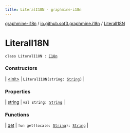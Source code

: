 ```yaml
---
title: LiteralI18N - graphmine-i18n
---
```


[graphmine-i18n](../../index.html) / [io.github.sof3.graphmine.i18n](../index.html) / [LiteralI18N](./index.html)

# LiteralI18N

`class LiteralI18N : `[`I18n`](../-i18n/index.html)

### Constructors

| [&lt;init&gt;](-init-.html) | `LiteralI18N(string: `[`String`](https://kotlinlang.org/api/latest/jvm/stdlib/kotlin/-string/index.html)`)` |

### Properties

| [string](string.html) | `val string: `[`String`](https://kotlinlang.org/api/latest/jvm/stdlib/kotlin/-string/index.html) |

### Functions

| [get](get.html) | `fun get(locale: `[`String`](https://kotlinlang.org/api/latest/jvm/stdlib/kotlin/-string/index.html)`): `[`String`](https://kotlinlang.org/api/latest/jvm/stdlib/kotlin/-string/index.html) |

